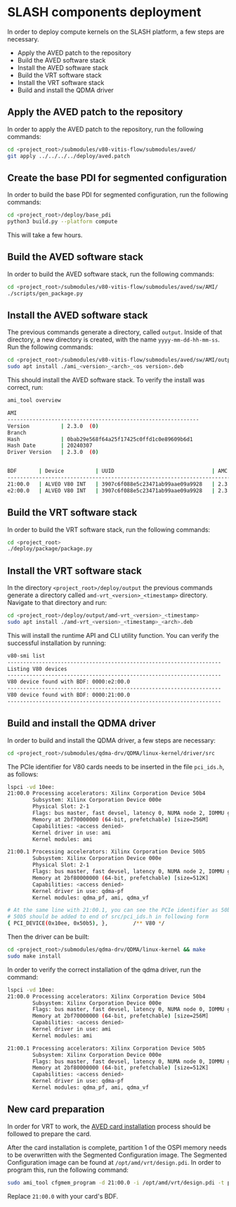 # SLASH components deployment

In order to deploy compute kernels on the SLASH platform, a few steps are necessary.

- Apply the AVED patch to the repository
- Build the AVED software stack
- Install the AVED software stack
- Build the VRT software stack
- Install the VRT software stack
- Build and install the QDMA driver

## Apply the AVED patch to the repository

In order to apply the AVED patch to the repository, run the following commands:

```bash
cd <project_root>/submodules/v80-vitis-flow/submodules/aved/
git apply ../../../../deploy/aved.patch
```

## Create the base PDI for segmented configuration

In order to build the base PDI for segmented configuration, run the following commands:
```bash
cd <project_root>/deploy/base_pdi
python3 build.py --platform compute
```
This will take a few hours.

## Build the AVED software stack
In order to build the AVED software stack, run the following commands:

```bash
cd <project_root>/submodules/v80-vitis-flow/submodules/aved/sw/AMI/
./scripts/gen_package.py
```

## Install the AVED software stack

The previous commands generate a directory, called `output`. Inside of that directory, a new directory is created, with the name `yyyy-mm-dd-hh-mm-ss`. Run the following commands:

```bash
cd <project_root>/submodules/v80-vitis-flow/submodules/aved/sw/AMI/output/yyyy-mm-dd-hh-mm-ss
sudo apt install ./ami_<version>_<arch>_<os version>.deb
```
This should install the AVED software stack. To verify the install was correct, run:

```bash
ami_tool overview

AMI             
-------------------------------------------------------------
Version          | 2.3.0  (0)                                
Branch          
Hash             | 0bab29e568f64a25f17425c0ffd1c0e89609b6d1  
Hash Date        | 20240307                                  
Driver Version   | 2.3.0  (0)                                


BDF       | Device          | UUID                               | AMC          | State  
-----------------------------------------------------------------------------------------
21:00.0   | ALVEO V80 INT   | 3907c6f088e5c23471ab99aae09a9928   | 2.3.0  (0)   | READY  
e2:00.0   | ALVEO V80 INT   | 3907c6f088e5c23471ab99aae09a9928   | 2.3.0  (0)   | READY
```

## Build the VRT software stack

In order to build the VRT software stack, run the following commands:

```bash
cd <project_root>
./deploy/package/package.py
```

## Install the VRT software stack

In the directory `<project_root>/deploy/output` the previous commands generate a directory called `amd-vrt_<version>_<timestamp>` directory. Navigate to that directory and run:

```bash
cd <project_root>/deploy/output/amd-vrt_<version>_<timestamp>
sudo apt install ./amd-vrt_<version>_<timestamp>_<arch>.deb
```
This will install the runtime API and CLI utility function. You can verify the successful installation by running:

```bash
v80-smi list
--------------------------------------------------------------------
Listing V80 devices 
--------------------------------------------------------------------
V80 device found with BDF: 0000:e2:00.0
--------------------------------------------------------------------
V80 device found with BDF: 0000:21:00.0
--------------------------------------------------------------------
```

## Build and install the QDMA driver
In order to build and install the QDMA driver, a few steps are necessary:

```bash
cd <project_root>/submodules/qdma-drv/QDMA/linux-kernel/driver/src
```
The PCIe identifier for V80 cards needs to be inserted in the file `pci_ids.h`, as follows:

```bash
lspci -vd 10ee:
21:00.0 Processing accelerators: Xilinx Corporation Device 50b4
        Subsystem: Xilinx Corporation Device 000e
        Physical Slot: 2-1
        Flags: bus master, fast devsel, latency 0, NUMA node 2, IOMMU group 27
        Memory at 2bf70000000 (64-bit, prefetchable) [size=256M]
        Capabilities: <access denied>
        Kernel driver in use: ami
        Kernel modules: ami

21:00.1 Processing accelerators: Xilinx Corporation Device 50b5
        Subsystem: Xilinx Corporation Device 000e
        Physical Slot: 2-1
        Flags: bus master, fast devsel, latency 0, NUMA node 2, IOMMU group 27
        Memory at 2bf80000000 (64-bit, prefetchable) [size=512K]
        Capabilities: <access denied>
        Kernel driver in use: qdma-pf
        Kernel modules: qdma_pf, ami, qdma_vf

# At the same line with 21:00.1, you can see the PCIe identifier as 50b5
# 50b5 should be added to end of src/pci_ids.h in following form
{ PCI_DEVICE(0x10ee, 0x50b5), },        /** V80 */
```
Then the driver can be built:

```bash
cd <project_root>/submodules/qdma-drv/QDMA/linux-kernel && make
sudo make install
```

In order to verify the correct installation of the qdma driver, run the command:

```bash
lspci -vd 10ee:
21:00.0 Processing accelerators: Xilinx Corporation Device 50b4
        Subsystem: Xilinx Corporation Device 000e
        Flags: bus master, fast devsel, latency 0, NUMA node 0, IOMMU group 29
        Memory at 2bf70000000 (64-bit, prefetchable) [size=256M]
        Capabilities: <access denied>
        Kernel driver in use: ami
        Kernel modules: ami

21:00.1 Processing accelerators: Xilinx Corporation Device 50b5
        Subsystem: Xilinx Corporation Device 000e
        Flags: bus master, fast devsel, latency 0, NUMA node 0, IOMMU group 29
        Memory at 2bf80000000 (64-bit, prefetchable) [size=512K]
        Capabilities: <access denied>
        Kernel driver in use: qdma-pf
        Kernel modules: qdma_pf, ami, qdma_vf
```

## New card preparation

In order for VRT to work, the [AVED card installation](https://xilinx.github.io/AVED/latest/AVED%2BUpdating%2BFPT%2BImage%2Bin%2BFlash.html) process should be followed to prepare the card.

After the card installation is complete, partition 1 of the OSPI memory needs to be overwritten with the Segmented Configuration image. The Segmented Configuration image can be found at `/opt/amd/vrt/design.pdi`. In order to program this, run the following command:

```bash
sudo ami_tool cfgmem_program -d 21:00.0 -i /opt/amd/vrt/design.pdi -t primary -p 1
```
Replace `21:00.0` with your card's BDF.